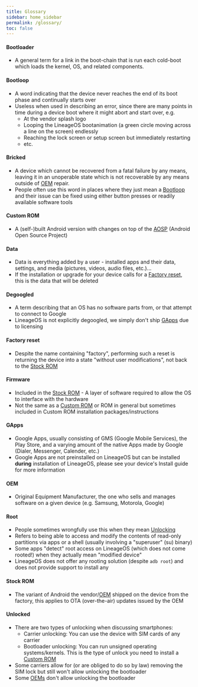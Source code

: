 ```yaml
---
title: Glossary
sidebar: home_sidebar
permalink: /glossary/
toc: false
---
```


<style>
  .highlighted {
    font-weight: normal;
    text-decoration: underline;
  }
</style>

<script type="text/javascript">
  var lastHash = "";
  $(window).on('load', function(){
    locationHashChanged();
  });

  function locationHashChanged(e) {
    highlight(location.hash, lastHash);
    lastHash = location.hash;
  }

  function highlight(hash, oldHash) {
    $(hash).addClass("highlighted");
    $(oldHash).removeClass("highlighted");
  }

  window.onhashchange = locationHashChanged;
</script>

#### Bootloader

- A general term for a link in the boot-chain that is run each cold-boot which loads the kernel, OS, and related components.

#### Bootloop

- A word indicating that the device never reaches the end of its boot phase and continually starts over
- Useless when used in describing an error, since there are many points in time during a device boot where it might abort and start over, e.g.
  - At the vendor splash logo
  - Looping the LineageOS bootanimation (a green circle moving across a line on the screen) endlessly
  - Reaching the lock screen or setup screen but immediately restarting
  - etc.

#### Bricked

- A device which cannot be recovered from a fatal failure by any means, leaving it in an unoperable state which is not recoverable by any means outside of [OEM](#oem) repair.
- People often use this word in places where they just mean a [Bootloop](#bootloop) and their issue can be fixed using either button presses or readily available software tools

#### Custom ROM

- A (self-)built Android version with changes on top of the [AOSP](https://source.android.com/) (Android Open Source Project)

#### Data

- Data is everything added by a user - installed apps and their data, settings, and media (pictures, videos, audio files, etc.)...
- If the installation or upgrade for your device calls for a [Factory reset](#factory-reset), this is the data that will be deleted

#### Degoogled

- A term describing that an OS has no software parts from, or that attempt to connect to Google
- LineageOS is not explicitly degoogled, we simply don't ship [GApps](#gapps) due to licensing

#### Factory reset

- Despite the name containing "factory", performing such a reset is returning the device into a state "without user modifications", not back to the [Stock ROM](#stock-rom)

#### Firmware

- Included in the [Stock ROM](#stock-rom) - A layer of software required to allow the OS to interface with the hardware
- Not the same as a [Custom ROM](#custom-rom) or ROM in general but sometimes included in Custom ROM installation packages/instructions

#### GApps

- Google Apps, usually consisting of GMS (Google Mobile Services), the Play Store, and a varying amount of the native Apps made by Google (Dialer, Messenger, Calender, etc.)
- Google Apps are not preinstalled on LineageOS but can be installed **during** installation of LineageOS, please see your device's Install guide for more information

#### OEM

- Original Equipment Manufacturer, the one who sells and manages software on a given device (e.g. Samsung, Motorola, Google)

#### Root

- People sometimes wrongfully use this when they mean [Unlocking](#Unlocked)
- Refers to being able to access and modify the contents of read-only partitions via apps or a shell (usually involving a "superuser" (su) binary)
- Some apps "detect" root access on LineageOS (which does not come rooted!) when they actually mean "modified device"
- LineageOS does not offer any rooting solution (despite `adb root`) and does not provide support to install any

#### Stock ROM

- The variant of Android the vendor/[OEM](#oem) shipped on the device from the factory, this applies to OTA (over-the-air) updates issued by the OEM

#### Unlocked

- There are two types of unlocking when discussing smartphones:
  - Carrier unlocking: You can use the device with SIM cards of any carrier
  - Bootloader unlocking: You can run unsigned operating systems/kernels. This is the type of unlock you need to install a [Custom ROM](#custom-rom)
- Some carriers allow for (or are obliged to do so by law) removing the SIM lock but still won't allow unlocking the bootloader
- Some [OEMs](#oem) don't allow unlocking the bootloader
